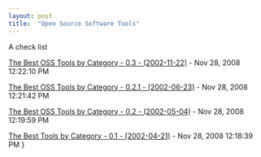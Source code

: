 ```yaml
---
layout: post
title:  "Open Source Software Tools"
---
```


A check list

[The Best OSS Tools by Category - 0.3 - (2002-11-22)](The%20Best%20OSS%20Tools%20by%20Category%20-%2003%20-%202002-11-22.html) - Nov 28, 2008 12:22:10 PM

[The Best OSS Tools by Category - 0.2.1 - (2002-06-23)](The%20Best%20OSS%20Tools%20by%20Category%20-%20021%20-%202002-06-23.html) - Nov 28, 2008 12:21:42 PM

[The Best OSS Tools by Category - 0.2 - (2002-05-04)](The%20Best%20OSS%20Tools%20by%20Category%20-%2002%20-%202002-05-04.html) - Nov 28, 2008 12:19:59 PM

[The Best Tools by Category - 0.1 - (2002-04-21)](The%20Best%20Tools%20by%20Category%20-%2001%20-%202002-04-21.html) - Nov 28, 2008 12:18:39 PM
}
